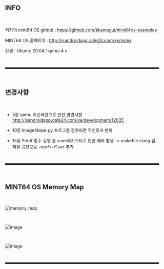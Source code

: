 ## INFO

<br>

저자의 mint64 OS github : https://github.com/kkamagui/mint64os-examples

MINT64 OS 홈페이지 : http://jsandroidapp.cafe24.com/xe/index

환경 : Ubuntu 20.04 / qemu 4.x

<br>
<hr style="border: 2px solid;">
<br>

## 변경사항

<br>

+ 5장 qemu 최신버전으로 인한 변경사항 http://jsandroidapp.cafe24.com/xe/development/12035

+ 10장 ImageMaker.py 프로그램 잘못짜면 무한루프 반복

+ 15장 Printf 함수 실행 중 xmm레지스터로 인한 에러 발생 -> makefile clang 컴파일 옵션으로 ```-msoft-float``` 추가


<br>
<hr style="border: 2px solid;">
<br>

## MINT64 OS Memory Map

<br>

![memory_map](https://user-images.githubusercontent.com/52172169/203483722-5504a36a-f0ad-4f19-a11b-bd9a587018fa.png)

<br>

![image](https://user-images.githubusercontent.com/52172169/203499023-16f11474-a2cc-4e06-b2f4-01b37b107a70.png)

<br>

![image](https://user-images.githubusercontent.com/52172169/203925329-16d0d4a1-721b-40db-8814-598871adb966.png)

<br>
<hr style="border: 2px solid;">
<br>
